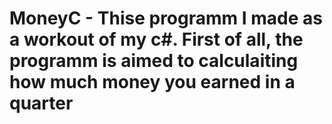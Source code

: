 # MoneyC - Thise programm I made as a workout of my c#. First of all, the programm is aimed to calculaiting how much money you earned in a quarter 
